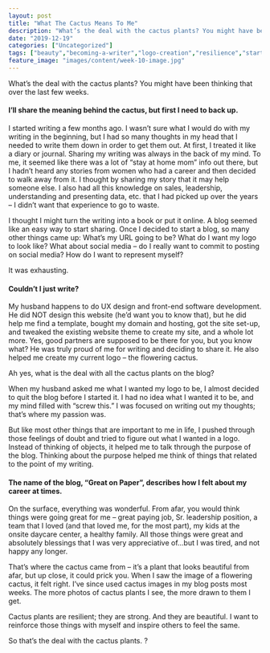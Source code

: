 ```yaml
---
layout: post
title: "What The Cactus Means To Me"
description: "What’s the deal with the cactus plants? You might have been thinking that over the last few weeks. I’ll share the meaning behind the cactus, but first I need to back up. I started writing a few months ago. I"
date: "2019-12-19"
categories: ["Uncategorized"]
tags: ["beauty","becoming-a-writer","logo-creation","resilience","starting-a-blog","strength"]
feature_image: "images/content/week-10-image.jpg"
---
```


What’s the deal with the cactus plants? You might have been thinking that over the last few weeks.

#### I’ll share the meaning behind the cactus, but first I need to back up.

I started writing a few months ago. I wasn’t sure what I would do with my writing in the beginning, but I had so many thoughts in my head that I needed to write them down in order to get them out. At first, I treated it like a diary or journal. Sharing my writing was always in the back of my mind. To me, it seemed like there was a lot of “stay at home mom” info out there, but I hadn’t heard any stories from women who had a career and then decided to walk away from it. I thought by sharing my story that it may help someone else. I also had all this knowledge on sales, leadership, understanding and presenting data, etc. that I had picked up over the years – I didn’t want that experience to go to waste.

I thought I might turn the writing into a book or put it online. A blog seemed like an easy way to start sharing. Once I decided to start a blog, so many other things came up: What’s my URL going to be? What do I want my logo to look like? What about social media – do I really want to commit to posting on social media? How do I want to represent myself?

It was exhausting.

#### Couldn’t I just write?

My husband happens to do UX design and front-end software development. He did NOT design this website (he’d want you to know that), but he did help me find a template, bought my domain and hosting, got the site set-up, and tweaked the existing website theme to create my site, and a whole lot more. Yes, good partners are supposed to be there for you, but you know what? He was truly proud of me for writing and deciding to share it. He also helped me create my current logo – the flowering cactus.   

Ah yes, what is the deal with all the cactus plants on the blog?

When my husband asked me what I wanted my logo to be, I almost decided to quit the blog before I started it. I had no idea what I wanted it to be, and my mind filled with “screw this.” I was focused on writing out my thoughts; that’s where my passion was.

But like most other things that are important to me in life, I pushed through those feelings of doubt and tried to figure out what I wanted in a logo. Instead of thinking of objects, it helped me to talk through the purpose of the blog. Thinking about the purpose helped me think of things that related to the point of my writing.

#### The name of the blog, “Great on Paper”, describes how I felt about my career at times.

On the surface, everything was wonderful. From afar, you would think things were going great for me – great paying job, Sr. leadership position, a team that I loved (and that loved me, for the most part), my kids at the onsite daycare center, a healthy family. All those things were great and absolutely blessings that I was very appreciative of…but I was tired, and not happy any longer.

That’s where the cactus came from – it’s a plant that looks beautiful from afar, but up close, it could prick you. When I saw the image of a flowering cactus, it felt right. I’ve since used cactus images in my blog posts most weeks. The more photos of cactus plants I see, the more drawn to them I get.

Cactus plants are resilient; they are strong. And they are beautiful. I want to reinforce those things with myself and inspire others to feel the same.

So that’s the deal with the cactus plants. ?
